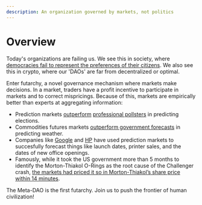 ```yaml
---
description: An organization governed by markets, not politics
---
```


# Overview

Today's organizations are failing us. We see this in society, where [democracies fail to represent the preferences of their citizens](https://archive.org/details/gilens\_and\_page\_2014\_-testing\_theories\_of\_american\_politics.doc/mode/2up). We also see this in crypto, where our 'DAOs' are far from decentralized or optimal.

Enter futarchy, a novel governance mechanism where markets make decisions. In a market, traders have a profit incentive to participate in markets and to correct mispricings. Because of this, markets are empirically better than experts at aggregating information:

* Prediction markets [outperform](https://repository.arizona.edu/bitstream/handle/10150/666656/azu\_etd\_hr\_2021\_0133\_sip1\_m.pdf?sequence=1) [professional pollsters](https://www.jstor.org/stable/40467652) in predicting elections.
* Commodities futures markets [outperform government forecasts](https://www.jstor.org/stable/40467652) in predicting weather.
* Companies like [Google](https://googleblog.blogspot.com/2005/09/putting-crowd-wisdom-to-work.html) and [HP](https://authors.library.caltech.edu/44358/1/wp1131.pdf) have used prediction markets to succesfully forecast things like launch dates, printer sales, and the dates of new office openings.
* Famously, while it took the US government more than 5 months to identify the Morton-Thiakol O-Rings as the root cause of the Challenger crash, [the markets had priced it so in Morton-Thiakol’s share price within 14 minutes](http://maloney.people.clemson.edu/855/9.pdf).

The Meta-DAO is the first futarchy. Join us to push the frontier of human civilization!
